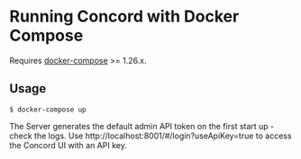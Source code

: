 # Running Concord with Docker Compose

Requires [docker-compose](https://docs.docker.com/compose/) >= 1.26.x.

## Usage

```
$ docker-compose up
```

The Server generates the default admin API token on the first start up - check
the logs. Use http://localhost:8001/#/login?useApiKey=true to access the
Concord UI with an API key.
